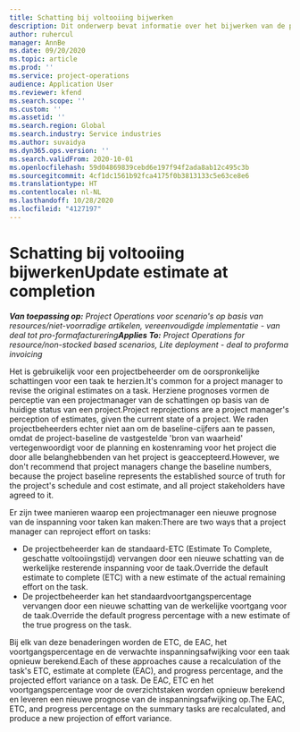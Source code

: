 ```yaml
---
title: Schatting bij voltooiing bijwerken
description: Dit onderwerp bevat informatie over het bijwerken van de prognose van inspanning voor project.
author: ruhercul
manager: AnnBe
ms.date: 09/20/2020
ms.topic: article
ms.prod: ''
ms.service: project-operations
audience: Application User
ms.reviewer: kfend
ms.search.scope: ''
ms.custom: ''
ms.assetid: ''
ms.search.region: Global
ms.search.industry: Service industries
ms.author: suvaidya
ms.dyn365.ops.version: ''
ms.search.validFrom: 2020-10-01
ms.openlocfilehash: 59d04869839cebd6e197f94f2ada8ab12c495c3b
ms.sourcegitcommit: 4cf1dc1561b92fca4175f0b3813133c5e63ce8e6
ms.translationtype: HT
ms.contentlocale: nl-NL
ms.lasthandoff: 10/28/2020
ms.locfileid: "4127197"
---
```

# <a name="update-estimate-at-completion"></a><span data-ttu-id="f171f-103">Schatting bij voltooiing bijwerken</span><span class="sxs-lookup"><span data-stu-id="f171f-103">Update estimate at completion</span></span>

<span data-ttu-id="f171f-104">_**Van toepassing op:** Project Operations voor scenario's op basis van resources/niet-voorradige artikelen, vereenvoudigde implementatie - van deal tot pro-formafacturering_</span><span class="sxs-lookup"><span data-stu-id="f171f-104">_**Applies To:** Project Operations for resource/non-stocked based scenarios, Lite deployment - deal to proforma invoicing_</span></span>

<span data-ttu-id="f171f-105">Het is gebruikelijk voor een projectbeheerder om de oorspronkelijke schattingen voor een taak te herzien.</span><span class="sxs-lookup"><span data-stu-id="f171f-105">It's common for a project manager to revise the original estimates on a task.</span></span> <span data-ttu-id="f171f-106">Herziene prognoses vormen de perceptie van een projectmanager van de schattingen op basis van de huidige status van een project.</span><span class="sxs-lookup"><span data-stu-id="f171f-106">Project reprojections are a project manager's perception of estimates, given the current state of a project.</span></span> <span data-ttu-id="f171f-107">We raden projectbeheerders echter niet aan om de baseline-cijfers aan te passen, omdat de project-baseline de vastgestelde 'bron van waarheid' vertegenwoordigt voor de planning en kostenraming voor het project die door alle belanghebbenden van het project is geaccepteerd.</span><span class="sxs-lookup"><span data-stu-id="f171f-107">However, we don't recommend that project managers change the baseline numbers, because the project baseline represents the established source of truth for the project's schedule and cost estimate, and all project stakeholders have agreed to it.</span></span>

<span data-ttu-id="f171f-108">Er zijn twee manieren waarop een projectmanager een nieuwe prognose van de inspanning voor taken kan maken:</span><span class="sxs-lookup"><span data-stu-id="f171f-108">There are two ways that a project manager can reproject effort on tasks:</span></span>

- <span data-ttu-id="f171f-109">De projectbeheerder kan de standaard-ETC (Estimate To Complete, geschatte voltooiingstijd) vervangen door een nieuwe schatting van de werkelijke resterende inspanning voor de taak.</span><span class="sxs-lookup"><span data-stu-id="f171f-109">Override the default estimate to complete (ETC) with a new estimate of the actual remaining effort on the task.</span></span> 
- <span data-ttu-id="f171f-110">De projectbeheerder kan het standaardvoortgangspercentage vervangen door een nieuwe schatting van de werkelijke voortgang voor de taak.</span><span class="sxs-lookup"><span data-stu-id="f171f-110">Override the default progress percentage with a new estimate of the true progress on the task.</span></span>

<span data-ttu-id="f171f-111">Bij elk van deze benaderingen worden de ETC, de EAC, het voortgangspercentage en de verwachte inspanningsafwijking voor een taak opnieuw berekend.</span><span class="sxs-lookup"><span data-stu-id="f171f-111">Each of these approaches cause a recalculation of the task's ETC, estimate at complete (EAC), and progress percentage, and the projected effort variance on a task.</span></span> <span data-ttu-id="f171f-112">De EAC, ETC en het voortgangspercentage voor de overzichtstaken worden opnieuw berekend en leveren een nieuwe prognose van de inspanningsafwijking op.</span><span class="sxs-lookup"><span data-stu-id="f171f-112">The EAC, ETC, and progress percentage on the summary tasks are recalculated, and produce a new projection of effort variance.</span></span>
